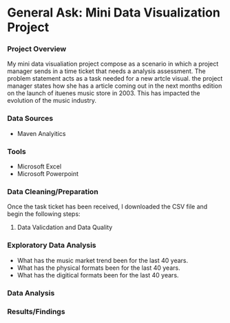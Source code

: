 # General Ask: Mini Data Visualization Project 

### Project Overview 
My mini data visualiation project compose as a scenario in which a project manager sends in a time ticket that needs a analysis assessment.
The problem statement acts as a task needed for a new artcle visual. the project manager states how she has a article coming out in the next months edition on the  launch of  ituenes music store in 2003. This has impacted the evolution of the music industry.  


### Data Sources
-  Maven Analyitics


### Tools 

- Microsoft Excel 
- Microsoft Powerpoint

### Data Cleaning/Preparation 

Once the task ticket has been received, I downloaded the CSV file and begin the following steps: 
1.  Data Valicdation and Data Quality 
   
### Exploratory Data Analysis 

-  What has the music market trend been for the last 40 years.
- What has the physical formats been for the last 40 years.
- What has the digitical formats been for the last 40 years.

### Data Analysis 


### Results/Findings

  
  
